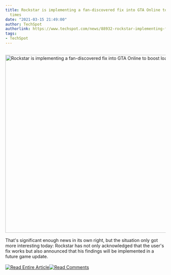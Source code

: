 ```yaml
---
title: Rockstar is implementing a fan-discovered fix into GTA Online to boost load
  times
date: "2021-03-15 21:49:00"
author: TechSpot
authorlink: https://www.techspot.com/news/88932-rockstar-implementing-fan-discovered-fix-gta-online-boost.html
tags:
- TechSpot
---
```

<a href="https://www.techspot.com/news/88932-rockstar-implementing-fan-discovered-fix-gta-online-boost.html" target="_blank"><img src="https://static.techspot.com/images2/news/ts3_thumbs/2020/07/2020-07-02-ts3_thumbs-e59.jpg" width="800" height="560" style="padding: 15px 0" title="Rockstar is implementing a fan-discovered fix into GTA Online to boost load times" /></a><br />That's significant enough news in its own right, but the situation only got more interesting today: Rockstar has not only acknowledged that the user's fix works but also announced that his findings will be implemented in a future game update.<br /><br /><a href="https://www.techspot.com/news/88932-rockstar-implementing-fan-discovered-fix-gta-online-boost.html"><img src="https://static.techspot.com/images/rss/rss_buttons_01.png" border="0" alt="Read Entire Article" /></a><a href="https://www.techspot.com/news/88932-rockstar-implementing-fan-discovered-fix-gta-online-boost.html#comments"><img src="https://static.techspot.com/images/rss/rss_buttons_02.png" border="0" alt="Read Comments" /></a><br /><br />